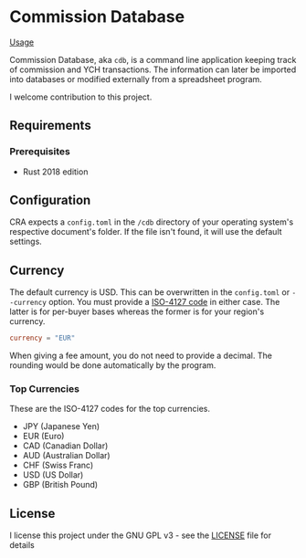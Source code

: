 # Commission Database

[Usage](Usage.md)

Commission Database, aka `cdb`, is a command line application keeping track of commission and YCH transactions. The information can later be imported into databases or modified externally from a spreadsheet program.

I welcome contribution to this project.

## Requirements

### Prerequisites

- Rust 2018 edition

## Configuration

CRA expects a ``config.toml`` in the ``/cdb`` directory of your operating system's respective document's folder. If the file isn't found, it will use the default settings.

## Currency

The default currency is USD. This can be overwritten in the ``config.toml`` or ``--currency`` option. You must provide a [ISO-4127 code](https://en.wikipedia.org/wiki/ISO_4217#Active_codes) in either case. The latter is for per-buyer bases whereas the former is for your region's currency.

```toml
currency = "EUR"
```

When giving a fee amount, you do not need to provide a decimal. The rounding would be done automatically by the program.

### Top Currencies

These are the ISO-4127 codes for the top currencies.

- JPY (Japanese Yen)
- EUR (Euro)
- CAD (Canadian Dollar)
- AUD (Australian Dollar)
- CHF (Swiss Franc)
- USD (US Dollar)
- GBP (British Pound)

## License

I license this project under the GNU GPL v3 - see the [LICENSE](LICENSE) file for details
